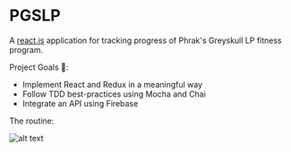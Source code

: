 # PGSLP

A [react.js](https://github.com/facebook/react) application for tracking progress of Phrak's Greyskull LP fitness program.   

Project Goals :muscle::     
* Implement React and Redux in a meaningful way
* Follow TDD best-practices using Mocha and Chai
* Integrate an API using Firebase

The routine:  

![alt text](http://i.imgur.com/xWRrz5b.png "Phrak's Greyskull LP")
